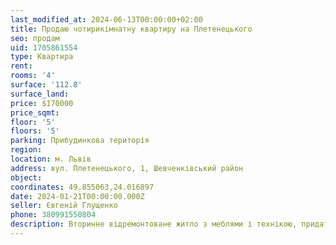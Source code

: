```yaml
---
last_modified_at: 2024-06-13T00:00:00+02:00
title: Продаю чотирикімнатну квартиру на Плетенецького
seo: продам
uid: 1705861554
type: Квартира
rent:
rooms: '4'
surface: '112.8'
surface_land:
price: $170000
price_sqmt:
floor: '5'
floors: '5'
parking: Прибудинкова територія
region:
location: м. Львів
address: вул. Плетенецького, 1, Шевченківський район
object:
coordinates: 49.855063,24.016897
date: 2024-01-21T00:00:00.000Z
seller: Євгеній Глущенко
phone: 380991550804
description: Вторинне відремонтоване житло з меблями і технікою, придатне для проживання
---
```

